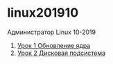 # linux201910
Администратор Linux 10-2019
001. [Урок 1 Обновление ядра](https://github.com/RomaK79/OTUS/tree/master/Linux102019/lesson1)
001. [Урок 2 Дисковая подсистема](https://github.com/RomaK79/linux201910/tree/master/lesson2)
